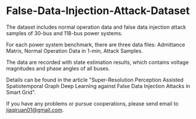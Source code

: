# False-Data-Injection-Attack-Dataset
The dataset includes normal operation data and false data injection attack samples of 30-bus and 118-bus power systems.

For each power system benchmark, there are three data files: Admittance Matrix, Normal Operation Data in 1-min, Attack Samples.

The data are recorded with state estimation results, which contains voltage magnitudes and phase angles of all buses.

Details can be found in the article "Super-Resolution Perception Assisted Spatiotemporal Graph Deep Learning against False Data Injection Attacks in Smart Grid".

If you have any problems or pursue cooperations, please send email to jiaqiruan01@gmail.com.
